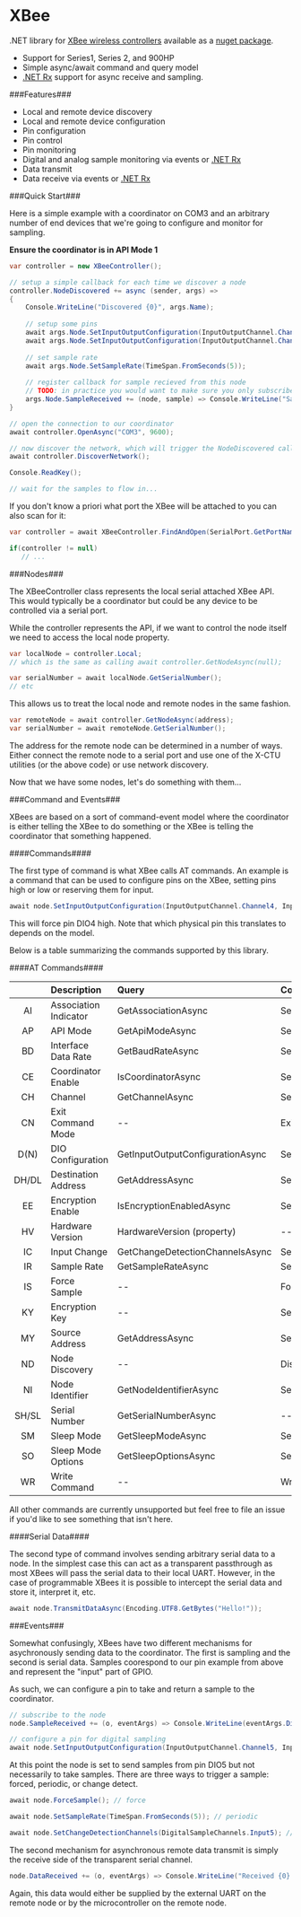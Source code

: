 XBee
====

.NET library for [XBee wireless controllers](http://www.digi.com/xbee/) available as a [nuget package](https://www.nuget.org/packages/XBee/).

 * Support for Series1, Series 2, and 900HP
 * Simple async/await command and query model
 * [.NET Rx](https://rx.codeplex.com/)  support for async receive and sampling.


###Features###

 * Local and remote device discovery
 * Local and remote device configuration
 * Pin configuration
 * Pin control
 * Pin monitoring
 * Digital and analog sample monitoring via events or [.NET Rx](https://rx.codeplex.com/)
 * Data transmit
 * Data receive via events or [.NET Rx](https://rx.codeplex.com/)

###Quick Start###

Here is a simple example with a coordinator on COM3 and an arbitrary number of end devices that we're going to configure and monitor for sampling.

<strong>Ensure the coordinator is in API Mode 1</strong>

```C#
var controller = new XBeeController();

// setup a simple callback for each time we discover a node
controller.NodeDiscovered += async (sender, args) => 
{
    Console.WriteLine("Discovered {0}", args.Name);
    
	// setup some pins
    await args.Node.SetInputOutputConfiguration(InputOutputChannel.Channel2, InputOutputConfiguration.DigitalIn);
    await args.Node.SetInputOutputConfiguration(InputOutputChannel.Channel3, InputOutputConfiguration.AnalogIn);
    
	// set sample rate
    await args.Node.SetSampleRate(TimeSpan.FromSeconds(5));
    
	// register callback for sample recieved from this node
	// TODO: in practice you would want to make sure you only subscribe once (or better yet use Rx)
    args.Node.SampleReceived += (node, sample) => Console.WriteLine("Sample recieved: {0}", sample);
}

// open the connection to our coordinator
await controller.OpenAsync("COM3", 9600);

// now discover the network, which will trigger the NodeDiscovered callback for each node found
await controller.DiscoverNetwork();

Console.ReadKey();

// wait for the samples to flow in...

```

If you don't know a priori what port the XBee will be attached to you can also scan for it:

```c#
var controller = await XBeeController.FindAndOpen(SerialPort.GetPortNames(), 9600);

if(controller != null)
   // ...
```

###Nodes###

The XBeeController class represents the local serial attached XBee API.  This would typically be a coordinator but could be any device to be controlled via a serial port.

While the controller represents the API, if we want to control the node itself we need to access the local node property.

```c#
var localNode = controller.Local;
// which is the same as calling await controller.GetNodeAsync(null);

var serialNumber = await localNode.GetSerialNumber();
// etc
```

This allows us to treat the local node and remote nodes in the same fashion.

```c#
var remoteNode = await controller.GetNodeAsync(address);
var serialNumber = await remoteNode.GetSerialNumber();
```

The address for the remote node can be determined in a number of ways.  Either connect the remote node to a serial port and use one of the X-CTU utilities (or the above code) or use network discovery.

Now that we have some nodes, let's do something with them...

###Command and Events###

XBees are based on a sort of command-event model where the coordinator is either telling the XBee to do something or the XBee is telling the coordinator that something happened.

####Commands####

The first type of command is what XBee calls AT commands.  An example is a command that can be used to configure pins on the XBee, setting pins high or low or reserving them for input.

```c#
await node.SetInputOutputConfiguration(InputOutputChannel.Channel4, InputOutputConfiguration.DigitalHigh);
```

This will force pin DIO4 high.  Note that which physical pin this translates to depends on the model.

Below is a table summarizing the commands supported by this library.

####AT Commands####

|       | Description            | Query                            | Command                          | S1 | S2 | Pro900 |
|:-----:|:-----------------------|:---------------------------------|:---------------------------------|:--:|:--:|:------:|
| AI    | Association Indicator  | GetAssociationAsync              | SetAssociationAsync              |    | x  |        |
| AP    | API Mode               | GetApiModeAsync                  | SetApiModeAsync                  | x  | x  |    x   |
| BD    | Interface Data Rate    | GetBaudRateAsync                 | SetBaudRateAsync                 | x  | x  |    x   |
| CE    | Coordinator Enable     | IsCoordinatorAsync               | SetCoordinatorAsync              | x  |    |        |
| CH    | Channel                | GetChannelAsync                  | SetChannelAsync                  | x  |    |        |
| CN    | Exit Command Mode      | --                               | ExitCommandModeAsync             | x  | x  |    x   |
| D(N)  | DIO Configuration      | GetInputOutputConfigurationAsync | SetInputOutputConfigurationAsync | x  | x  |    x   |
| DH/DL | Destination Address    | GetAddressAsync                  | SetDestinationAddressAsync       | x  | x  |    x   |
| EE    | Encryption Enable      | IsEncryptionEnabledAsync         | SetEncryptionEnabledAsync        | x  | x  |    x   |
| HV    | Hardware Version       | HardwareVersion (property)       | --                               | x  | x  |    x   |
| IC    | Input Change           | GetChangeDetectionChannelsAsync  | SetChangeDetectionChannelsAsync  | x  | x  |    x   |
| IR    | Sample Rate            | GetSampleRateAsync               | SetSampleRateAsync               | x  | x  |    x   |
| IS    | Force Sample           | --                               | ForceSampleAsync                 | x  | x  |    x   |
| KY    | Encryption Key         | --                               | SetEncryptionKeyAsync            | x  | x  |    x   |
| MY    | Source Address         | GetAddressAsync                  | SetNetworkAddressAsync           | x  | x  |    x   |
| ND    | Node Discovery         | --                               | DiscoverNetworkAsync             | x  | x  |    x   |
| NI    | Node Identifier        | GetNodeIdentifierAsync           | SetNodeIdentifierAsync           | x  | x  |    x   |
| SH/SL | Serial Number          | GetSerialNumberAsync             | --                               | x  | x  |    x   |
| SM    | Sleep Mode             | GetSleepModeAsync                | SetSleepModeAsync                | x  | x  |    x   |
| SO    | Sleep Mode Options     | GetSleepOptionsAsync             | SetSleepOptionsAsync             | x  |    |    x   |
| WR    | Write Command          | --                               | WriteChangesAsync                | x  | x  |    x   |

All other commands are currently unsupported but feel free to file an issue if you'd like to see something that isn't here.

####Serial Data####

The second type of command involves sending arbitrary serial data to a node.  In the simplest case this can act as a transparent passthrough as most XBees will pass the serial data to their local UART.  However, in the case of programmable XBees it is possible to intercept the serial data and store it, interpret it, etc.

```c#
await node.TransmitDataAsync(Encoding.UTF8.GetBytes("Hello!"));
```

###Events###

Somewhat confusingly, XBees have two different mechanisms for asychronously sending data to the coordinator.  The first is sampling and the second is serial data.  Samples coorespond to our pin example from above and represent the "input" part of GPIO.

As such, we can configure a pin to take and return a sample to the coordinator.  

```c#
// subscribe to the node
node.SampleReceived += (o, eventArgs) => Console.WriteLine(eventArgs.DigitalSampleState);

// configure a pin for digital sampling
await node.SetInputOutputConfiguration(InputOutputChannel.Channel5, InputOutputConfiguration.DigitalIn);
```

At this point the node is set to send samples from pin DIO5 but not necessarily to take samples.  There are three ways to trigger a sample: forced, periodic, or change detect.

```c#
await node.ForceSample(); // force
```
```c#
await node.SetSampleRate(TimeSpan.FromSeconds(5)); // periodic
```
```c#
await node.SetChangeDetectionChannels(DigitalSampleChannels.Input5); // change detect
```

The second mechanism for asynchronous remote data transmit is simply the receive side of the transparent serial channel.

```c#
node.DataReceived += (o, eventArgs) => Console.WriteLine("Received {0} bytes", eventArgs.Data.Length);
```

Again, this data would either be supplied by the external UART on the remote node or by the microcontroller on the remote node.
